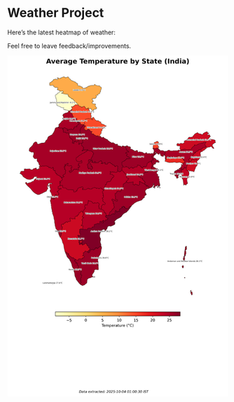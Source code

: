 # Weather Project

Here’s the latest heatmap of weather:

Feel free to leave feedback/improvements.

![India Heatmap](docs/assets/india_heatmap.png?v=E02458)
